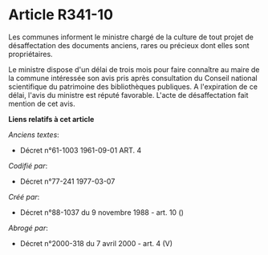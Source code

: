 # Article R341-10

Les communes informent le ministre chargé de la culture de tout projet de désaffectation des documents anciens, rares ou
précieux dont elles sont propriétaires.

Le ministre dispose d'un délai de trois mois pour faire connaître au maire de la commune intéressée son avis pris après
consultation du Conseil national scientifique du patrimoine des bibliothèques publiques. A l'expiration de ce délai, l'avis
du ministre est réputé favorable. L'acte de désaffectation fait mention de cet avis.

**Liens relatifs à cet article**

_Anciens textes_:

  - Décret n°61-1003 1961-09-01 ART. 4

_Codifié par_:

  - Décret n°77-241 1977-03-07

_Créé par_:

  - Décret n°88-1037 du 9 novembre 1988 - art. 10 ()

_Abrogé par_:

  - Décret n°2000-318 du 7 avril 2000 - art. 4 (V)
